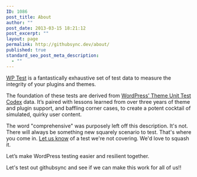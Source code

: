 ```yaml
---
ID: 1086
post_title: About
author: ""
post_date: 2013-03-15 18:21:12
post_excerpt: ""
layout: page
permalink: http://githubsync.dev/about/
published: true
standard_seo_post_meta_description:
  - ""
---
```

<a title="WP Test - The Best Tests For WordPress" href="http://wptest.io" target="_blank">WP Test</a> is a fantastically exhaustive set of test data to measure the integrity of your plugins and themes.

The foundation of these tests are derived from <a title="Theme Unit Test" href="http://codex.wordpress.org/Theme_Unit_Test" target="_blank">WordPress’ Theme Unit Test Codex</a> data. It’s paired with lessons learned from over three years of theme and plugin support, and baffling corner cases, to create a potent cocktail of simulated, quirky user content.

The word "comprehensive" was purposely left off this description. It's not. There will always be something new squarely scenario to test. That's where you come in. <a title="Contact" href="http://wptest.io/contact/">Let us know</a> of a test we're not covering. We'd love to squash it.

Let’s make WordPress testing easier and resilient together.

Let's test out githubsync and see if we can make this work for all of us!!
